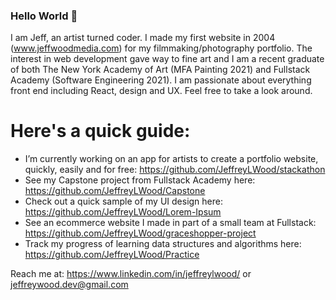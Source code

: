 ### Hello World 👋 

I am Jeff, an artist turned coder. I made my first website in 2004 (www.jeffwoodmedia.com) for my filmmaking/photography portfolio. The interest in web development gave way to fine art and I am a recent graduate of both The New York Academy of Art (MFA Painting 2021) and Fullstack Academy (Software Engineering 2021). I am passionate about everything front end including React, design and UX. Feel free to take a look around.

# Here's a quick guide:

- I’m currently working on an app for artists to create a portfolio website, quickly, easily and for free: https://github.com/JeffreyLWood/stackathon
- See my Capstone project from Fullstack Academy here: https://github.com/JeffreyLWood/Capstone
- Check out a quick sample of my UI design here: https://github.com/JeffreyLWood/Lorem-Ipsum
- See an ecommerce website I made in part of a small team at Fullstack: https://github.com/JeffreyLWood/graceshopper-project
- Track my progress of learning data structures and algorithms here: https://github.com/JeffreyLWood/Practice

Reach me at: https://www.linkedin.com/in/jeffreylwood/ or jeffreywood.dev@gmail.com
